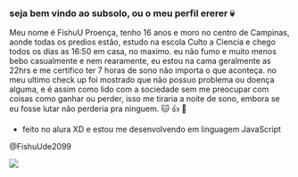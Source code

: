 ### seja bem vindo ao subsolo, ou o meu perfil ererer 💀

Meu nome é FishuU Proença, tenho 16 anos e moro no centro de Campinas, aonde todas os predios estão, estudo na escola Culto a Ciencia e chego todos os dias as 16:50 em casa, no maximo. eu não fumo e muito menos bebo casualmente e nem rearamente, eu estou na cama geralmente as 22hrs e me certifico ter 7 horas de sono não importa o que aconteça. no meu ultimo check up foi mostrado que não possuo problema ou doença alguma, e é assim como lido com a sociedade sem me preocupar com coisas como ganhar ou perder, isso me tiraria a noite de sono, embora se eu fosse lutar não perderia pra ninguem. 🐱 👍 🤯

- feito no alura XD e estou me desenvolvendo em linguagem JavaScript

@FishuUde2099

![](https://tenor.com/pt-BR/view/kira-yoshikage-gif-23495581)
